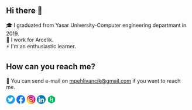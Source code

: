 ## Hi there 👋
🎓 I graduated from Yasar University-Computer engineering departmant in 2019.<br>
🏢 I work for Arcelik.<br>
⚡ I'm an enthusiastic learner.

## How can you reach me?
📧 You can send e-mail on mpehlivancik@gmail.com if you want to reach me.<br>

[![twitter][1.1]][1] 
[![facebook][2.1]][2]
[![instagram][3.1]][3]
[![linkedin][4.1]][4]
[![hackerrank][5.1]][5]

[1.1]: ./icons/twitter.png
[2.1]: ./icons/facebook.png
[3.1]: ./icons/instagram.png
[4.1]: ./icons/linkedin.png
[5.1]: ./icons/hackerrank.png

[1]: http://www.twitter.com/mertpehlivancik
[2]: https://www.facebook.com/mpehlivancik
[3]: https://www.instagram.com/mertpehlivancik
[4]: https://www.linkedin.com/in/mertpehlivancik
[5]: https://www.hackerrank.com/mertpehlivancik

<!--
**MertPehlivancik/MertPehlivancik** is a ✨ _special_ ✨ repository because its `README.md` (this file) appears on your GitHub profile.

Here are some ideas to get you started:

- 🔭 I’m currently working on ...
- 🌱 I’m currently learning ...
- 👯 I’m looking to collaborate on ...
- 🤔 I’m looking for help with ...
- 💬 Ask me about ...
- 📫 How to reach me: ...
- 😄 Pronouns: ...
- ⚡ Fun fact: ...
-->
